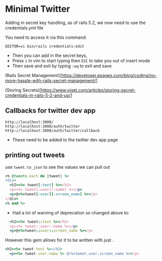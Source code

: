 # Minimal Twitter

Adding in secret key handling, as of rails 5.2, we now need to use the credentials.yml file

You need to access it via this command:

`EDITOR=vi bin/rails credentials:edit`

- Then you can add in the secret keys,
- Press `i` in vim to start typing then `ESC` to take you out of insert mode
- Then save and exit by typing `:wq` to exit and save

(Rails Secret Management)[https://developer.epages.com/blog/coding/no-more-hassle-with-rails-secret-management/]

(Storing Secrets)[https://www.viget.com/articles/storing-secret-credentials-in-rails-5-2-and-up/]

## Callbacks for twitter dev app

    http://localhost:3000/
    http://localhost:3000/auth/twitter
    http://localhost:3000/auth/twitter/callback

- These need to be added to the twitter dev app page

## printing out tweets

use `tweet.to_json` to see the values we can pull out

```ruby
<% @tweets.each do |tweet| %>
<div>
  <h2><%= tweet[:text] %></h2>
  <p><%= tweet[:user][:name] %></p>
  <p>@<%=tweet[:user][:screen_name] %></p>
</div>
<% end %>
```

- Had a lot of warning of deprecation so changed above to:

```ruby
  <h2><%= tweet::text %></h2>
  <p><%= tweet::user::name %></p>
  <p>@<%=tweet::user::screen_name %></p>
```

However this gem allows for it to be written with just `.`

```ruby
<h2><%= tweet.text %></h2>
  <p><%= tweet.user.name %> @<%=tweet.user.screen_name %></p>
```
